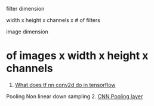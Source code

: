 filter dimension

width x height x channels x # of filters

image dimension

# of images x width x height x channels



1. [What does tf nn conv2d do in tensorflow](http://stackoverflow.com/questions/34619177/what-does-tf-nn-conv2d-do-in-tensorflow)

Pooling 
Non linear down sampling
2. [CNN Pooling layer](https://en.wikipedia.org/wiki/Convolutional_neural_network#Pooling_layer)
